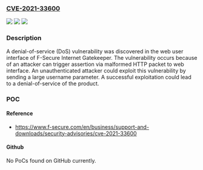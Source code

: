 ### [CVE-2021-33600](https://cve.mitre.org/cgi-bin/cvename.cgi?name=CVE-2021-33600)
![](https://img.shields.io/static/v1?label=Product&message=F-Secure%20Internet%20Gatekeeper&color=blue)
![](https://img.shields.io/static/v1?label=Version&message=5%20Series%20All%20Version%20%20&color=brightgreen)
![](https://img.shields.io/static/v1?label=Vulnerability&message=Denial%20of%20Service%20Vulnerability%20in%20Web%20Interface%20of%20F-Secure%20Internet%20Gatekeeper&color=brightgreen)

### Description

A denial-of-service (DoS) vulnerability was discovered in the web user interface of F-Secure Internet Gatekeeper. The vulnerability occurs because of an attacker can trigger assertion via malformed HTTP packet to web interface. An unauthenticated attacker could exploit this vulnerability by sending a large username parameter. A successful exploitation could lead to a denial-of-service of the product.

### POC

#### Reference
- https://www.f-secure.com/en/business/support-and-downloads/security-advisories/cve-2021-33600

#### Github
No PoCs found on GitHub currently.

